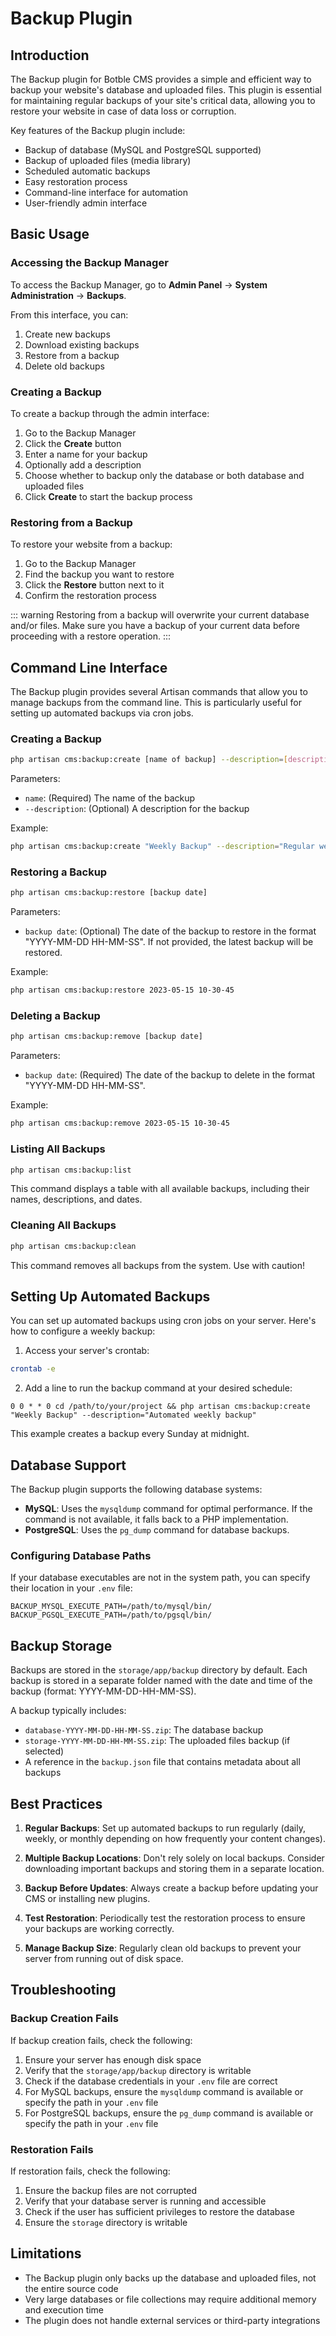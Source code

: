 # Backup Plugin

## Introduction

The Backup plugin for Botble CMS provides a simple and efficient way to backup your website's database and uploaded files. This plugin is essential for maintaining regular backups of your site's critical data, allowing you to restore your website in case of data loss or corruption.

Key features of the Backup plugin include:

- Backup of database (MySQL and PostgreSQL supported)
- Backup of uploaded files (media library)
- Scheduled automatic backups
- Easy restoration process
- Command-line interface for automation
- User-friendly admin interface

## Basic Usage

### Accessing the Backup Manager

To access the Backup Manager, go to **Admin Panel** → **System Administration** → **Backups**.

From this interface, you can:

1. Create new backups
2. Download existing backups
3. Restore from a backup
4. Delete old backups

### Creating a Backup

To create a backup through the admin interface:

1. Go to the Backup Manager
2. Click the **Create** button
3. Enter a name for your backup
4. Optionally add a description
5. Choose whether to backup only the database or both database and uploaded files
6. Click **Create** to start the backup process

### Restoring from a Backup

To restore your website from a backup:

1. Go to the Backup Manager
2. Find the backup you want to restore
3. Click the **Restore** button next to it
4. Confirm the restoration process

::: warning
Restoring from a backup will overwrite your current database and/or files. Make sure you have a backup of your current data before proceeding with a restore operation.
:::

## Command Line Interface

The Backup plugin provides several Artisan commands that allow you to manage backups from the command line. This is particularly useful for setting up automated backups via cron jobs.

### Creating a Backup

```bash
php artisan cms:backup:create [name of backup] --description=[description]
```

Parameters:
- `name`: (Required) The name of the backup
- `--description`: (Optional) A description for the backup

Example:

```bash
php artisan cms:backup:create "Weekly Backup" --description="Regular weekly backup"
```

### Restoring a Backup

```bash
php artisan cms:backup:restore [backup date]
```

Parameters:
- `backup date`: (Optional) The date of the backup to restore in the format "YYYY-MM-DD HH-MM-SS". If not provided, the latest backup will be restored.

Example:

```bash
php artisan cms:backup:restore 2023-05-15 10-30-45
```

### Deleting a Backup

```bash
php artisan cms:backup:remove [backup date]
```

Parameters:
- `backup date`: (Required) The date of the backup to delete in the format "YYYY-MM-DD HH-MM-SS".

Example:

```bash
php artisan cms:backup:remove 2023-05-15 10-30-45
```

### Listing All Backups

```bash
php artisan cms:backup:list
```

This command displays a table with all available backups, including their names, descriptions, and dates.

### Cleaning All Backups

```bash
php artisan cms:backup:clean
```

This command removes all backups from the system. Use with caution!

## Setting Up Automated Backups

You can set up automated backups using cron jobs on your server. Here's how to configure a weekly backup:

1. Access your server's crontab:

```bash
crontab -e
```

2. Add a line to run the backup command at your desired schedule:

```
0 0 * * 0 cd /path/to/your/project && php artisan cms:backup:create "Weekly Backup" --description="Automated weekly backup"
```

This example creates a backup every Sunday at midnight.

## Database Support

The Backup plugin supports the following database systems:

- **MySQL**: Uses the `mysqldump` command for optimal performance. If the command is not available, it falls back to a PHP implementation.
- **PostgreSQL**: Uses the `pg_dump` command for database backups.

### Configuring Database Paths

If your database executables are not in the system path, you can specify their location in your `.env` file:

```
BACKUP_MYSQL_EXECUTE_PATH=/path/to/mysql/bin/
BACKUP_PGSQL_EXECUTE_PATH=/path/to/pgsql/bin/
```

## Backup Storage

Backups are stored in the `storage/app/backup` directory by default. Each backup is stored in a separate folder named with the date and time of the backup (format: YYYY-MM-DD-HH-MM-SS).

A backup typically includes:

- `database-YYYY-MM-DD-HH-MM-SS.zip`: The database backup
- `storage-YYYY-MM-DD-HH-MM-SS.zip`: The uploaded files backup (if selected)
- A reference in the `backup.json` file that contains metadata about all backups

## Best Practices

1. **Regular Backups**: Set up automated backups to run regularly (daily, weekly, or monthly depending on how frequently your content changes).

2. **Multiple Backup Locations**: Don't rely solely on local backups. Consider downloading important backups and storing them in a separate location.

3. **Backup Before Updates**: Always create a backup before updating your CMS or installing new plugins.

4. **Test Restoration**: Periodically test the restoration process to ensure your backups are working correctly.

5. **Manage Backup Size**: Regularly clean old backups to prevent your server from running out of disk space.

## Troubleshooting

### Backup Creation Fails

If backup creation fails, check the following:

1. Ensure your server has enough disk space
2. Verify that the `storage/app/backup` directory is writable
3. Check if the database credentials in your `.env` file are correct
4. For MySQL backups, ensure the `mysqldump` command is available or specify the path in your `.env` file
5. For PostgreSQL backups, ensure the `pg_dump` command is available or specify the path in your `.env` file

### Restoration Fails

If restoration fails, check the following:

1. Ensure the backup files are not corrupted
2. Verify that your database server is running and accessible
3. Check if the user has sufficient privileges to restore the database
4. Ensure the `storage` directory is writable

## Limitations

- The Backup plugin only backs up the database and uploaded files, not the entire source code
- Very large databases or file collections may require additional memory and execution time
- The plugin does not handle external services or third-party integrations

